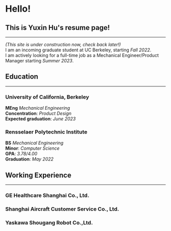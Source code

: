 # Hello! 
## This is Yuxin Hu's resume page!
---
*(This site is under construction now, check back later!)*\
I am an incoming graduate student at UC Berkeley, starting *Fall 2022*.\
I am actively looking for a full-time job as a Mechanical Engineer/Product Manager starting *Summer 2023*.

## Education
---
### University of California, Berkeley
**MEng** *Mechanical Engineering*\
**Concentration**: *Product Design*\
**Expected graduation**: *June 2023*

### Rensselaer Polytechnic Institute
**BS** *Mechanical Engineering*\
**Minor**:  *Computer Science*\
**GPA**: *3.78/4.00*\
**Graduation**: *May 2022*

## Working Experience
---

### GE Healthcare Shanghai Co., Ltd.

### Shanghai Aircraft Customer Service Co., Ltd.

### Yaskawa Shougang Robot Co.,Ltd.
